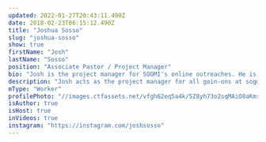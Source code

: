 ```yaml
---
updated: 2022-01-27T20:43:11.490Z
date: 2018-02-23T06:15:12.490Z
title: "Joshua Sosso"
slug: "joshua-sosso"
show: true
firstName: "Josh"
lastName: "Sosso"
position: "Associate Pastor / Project Manager"
bio: "Josh is the project manager for SOGMI's online outreaches. He is passionate about bringing transformative change to the media and technology industries, and works as a software developer when he isn't working with SOGMI. He also preaches Sunday nights at Freedom Fellowship Church in San Antonio, TX and frequently appears as a speaker on the Prophetic Voice of Our Time.\n"
description: "Josh acts as the project manager for all goin-ons at sogmi.org. He is passionate about bringing transformative change to the media and technology industries, and probably spends a little too much time immersed in internet culture."
mType: "Worker"
profilePhoto: "//images.ctfassets.net/vfgh62eq5a4k/5Z8yh73o2sqMAiO8aKmsIc/bf8e90962701acda5f785ee00663cefd/13923804_1743051489302951_3753627575376913860_o.jpg"
isAuthor: true
isHost: true
inVideos: true
instagram: "https://instagram.com/joshsosso"
---
```

